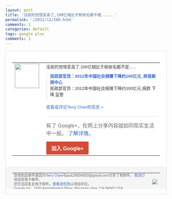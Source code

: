 ```yaml
---
layout: post
title: '淫民的觉悟变高了,100亿相比于税收毛都不是......'
permalink: '/2012/12/100.html'
comments: 1
categories: Default
tags: google plus
comments: 1
---
```

<!-- X-Notifications: 1:b9f886a5d0000000 -->

<div style="border:solid 1px #dfdfdf;color:#686868;font:13px Arial"><div style="background-color:#fff;padding:20px;"><table cellpadding="0" cellspacing="0"><tr><td style="padding-right:15px;vertical-align:top"><a href="https://plus.google.com/_/notifications/emlink?emr=14900066512970582018&amp;emid=CNiUiIvqt7QCFQ8TTAodySYAAA&amp;path=%2F108643996575278738906&amp;dt=1356516588394&amp;uob=8"><img height="75" src="https://lh3.googleusercontent.com/-KKRGTyJ5Bl0/AAAAAAAAAAI/AAAAAAAAtnY/R4QEWIp3Ur0/s75-c-k-a/photo.jpg" style="border:solid 1px #cccccc;" width="75"/></a></td><td style="width:578px;color:#333;font:13px Arial;vertical-align:top"><div style="padding-bottom:10px">淫民的觉悟变高了,100亿相比于税收毛都<wbr/>不是......</div><div style="margin-bottom:10px;padding-left:10px; border-left:2px solid #EAEAEA"><span style="margin-right:5px"><a href="http://news.163.com/12/1226/14/8JLIJJ5N0001124J.html" style="color:#3366CC;text-decoration:none"><span style="font-weight:bold">民政部官员：2012年中国社会捐赠下降约<wbr/>100亿元_网易新闻中心</span></a><div style="padding-bottom:10px">民政部官员：2012年中国社会捐赠下降约<wbr/>100亿元,捐款 下降 监管</div></span></div><a href="https://plus.google.com/_/notifications/emlink?emr=14900066512970582018&amp;emid=CNiUiIvqt7QCFQ8TTAodySYAAA&amp;path=%2F108643996575278738906%2Fposts%2FHcZCXK5fwGU%3Fgpinv%3DAMIXal9B4gqYPsfPCNJsWrxDlfMVAOBgBOSd6rxI4tpcIS8KVDbfUKtZMkDpzJjXAx0T1v58a-b3LQoBln4fcXO0Vb_9c-ekjMUvytMhdFq9Zcr3O-t3FnI&amp;dt=1356516588394&amp;uob=8" style="color:#3366CC;text-decoration:none">查看或评论Terry Chan的信息 »</a><div style="margin-top:20px;border-top:solid 1px #dfdfdf"><div style="padding:15px 0;color:#686868;font:16px Arial">有了 Google+，在网上分享内容就如同现实生活中一般。 <a href="http://www.google.com/+/learnmore/" style="color:#3366CC;text-decoration:none">了解详情</a>。</div><a href="https://plus.google.com/_/notifications/emlink?emr=14900066512970582018&amp;emid=CNiUiIvqt7QCFQ8TTAodySYAAA&amp;path=%2F%3Fgpinv%3DAMIXal9B4gqYPsfPCNJsWrxDlfMVAOBgBOSd6rxI4tpcIS8KVDbfUKtZMkDpzJjXAx0T1v58a-b3LQoBln4fcXO0Vb_9c-ekjMUvytMhdFq9Zcr3O-t3FnI&amp;dt=1356516588394&amp;uob=8" style="display:inline-block;padding:7px 15px;background-color:#d44b38; color:#fff;font-size:16px; font-weight:bold;border-radius:2px;-webkit-border-radius:2px; -moz-border-radius:2px;border:solid 1px #c43b28; white-space:nowrap;text-decoration:none">加入 Google+</a></div></td></tr></table></div><div style="border-top:solid 1px #dfdfdf;padding:0 20px; background-color:#f5f5f5"><table cellpadding="0" cellspacing="0" style="height:50px"><tbody><tr><td style="vertical-align:middle;width:100%; color:#636363;font:11px Arial; line-height:120%">您收到此邮件是因为<a href="https://plus.google.com/_/notifications/emlink?emr=14900066512970582018&amp;emid=CNiUiIvqt7QCFQ8TTAodySYAAA&amp;path=%2F108643996575278738906%3Fgpinv%3DAMIXal9B4gqYPsfPCNJsWrxDlfMVAOBgBOSd6rxI4tpcIS8KVDbfUKtZMkDpzJjXAx0T1v58a-b3LQoBln4fcXO0Vb_9c-ekjMUvytMhdFq9Zcr3O-t3FnI&amp;dt=1356516588394&amp;uob=8" style="color:#3366CC;text-decoration:none">Terry Chan</a>与jack29834582t@gmail.com分享了本邮件。 <a href="https://plus.google.com/_/notifications/emlink?emr=14900066512970582018&amp;emid=CNiUiIvqt7QCFQ8TTAodySYAAA&amp;path=%2F_%2Fnonplus%2Femailsettings%3Fgpinv%3DAMIXal9B4gqYPsfPCNJsWrxDlfMVAOBgBOSd6rxI4tpcIS8KVDbfUKtZMkDpzJjXAx0T1v58a-b3LQoBln4fcXO0Vb_9c-ekjMUvytMhdFq9Zcr3O-t3FnI%26est%3DADH5u8V26zO2uJIHjBR5XrW_EHYLBq3_8-Xxw3Efi8amh13ZMW4EHbMUc8CDCvG55VdWNWaax8ECpuN0O-1kJ-EzauEJknYJgFLgrzfmOpn4bTjVgp3Q-acBFXL_abZrASzkqAkVnRCKMD7R5MkaEWEDeuv3cExQHQ&amp;dt=1356516588394&amp;uob=8" style="color:#3366CC;text-decoration:none">取消订阅</a>这些电子邮件。<br/>您无法回复此电子邮件。<a href="https://plus.google.com/_/notifications/emlink?emr=14900066512970582018&amp;emid=CNiUiIvqt7QCFQ8TTAodySYAAA&amp;path=%2F108643996575278738906%2Fposts%2FHcZCXK5fwGU%3Fgpinv%3DAMIXal9B4gqYPsfPCNJsWrxDlfMVAOBgBOSd6rxI4tpcIS8KVDbfUKtZMkDpzJjXAx0T1v58a-b3LQoBln4fcXO0Vb_9c-ekjMUvytMhdFq9Zcr3O-t3FnI&amp;dt=1356516588394&amp;uob=8" style="color:#3366CC;text-decoration:none">查看该信息</a>以添加评论。<br/>Google Inc., 1600 Amphitheatre Pkwy, Mountain View, CA 94043 USA<br/></td><td><img src="https://ssl.gstatic.com/s2/oz/images/notifications/logo/google-plus-6617a72bb36cc548861652780c9e6ff1.png"/></td></tr></tbody></table></div></div>